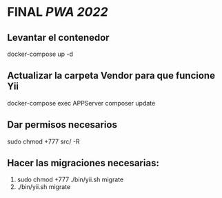 # FINAL ***PWA 2022***


## Levantar el contenedor
docker-compose up -d
## Actualizar la carpeta Vendor para que funcione Yii
docker-compose exec APPServer composer update
## Dar permisos necesarios 
sudo chmod +777 src/ -R
## Hacer las migraciones necesarias:
1. sudo  chmod +777 ./bin/yii.sh migrate
1. ./bin/yii.sh migrate


